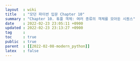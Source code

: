 ```yaml
---
layout  : wiki
title   : "모던 파이썬 입문 Chapter 10"
summary : "Chapter 10. 튜플 객체: 여러 종류의 객체를 모아둔 시퀀스"
date    : 2022-02-23 23:05:11 +0900
updated : 2022-02-23 23:13:27 +0900
tag     : 
toc     : true
public  : true
parent  : [[2022-02-08-modern_python]]
latex   : false
---
```


## 
